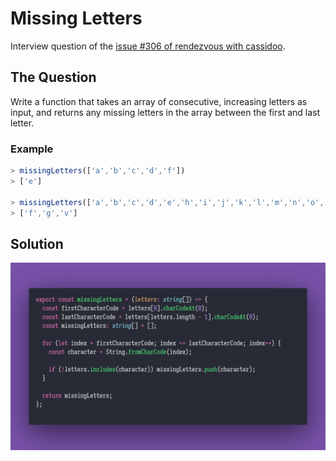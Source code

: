 # Missing Letters

Interview question of the [issue #306 of rendezvous with cassidoo](https://buttondown.email/cassidoo/archive/change-is-a-stranger-you-have-yet-to-know-george/).

## The Question

Write a function that takes an array of consecutive, increasing letters as input, and returns any
missing letters in the array between the first and last letter.

### Example

```js
> missingLetters(['a','b','c','d','f'])
> ['e']

> missingLetters(['a','b','c','d','e','h','i','j','k','l','m','n','o','p','q','r','s','t','u','w','x','y','z'])
> ['f','g','v']
```

## Solution

![Code Polaroid](./code-screenshot.png)
